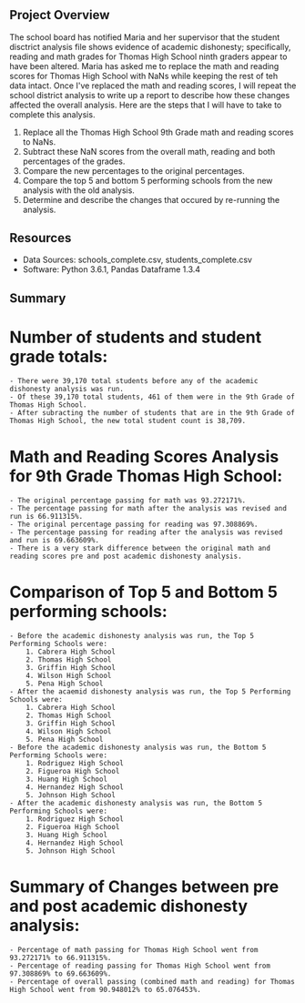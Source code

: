 # 

## Project Overview
The school board has notified Maria and her supervisor that the student disctrict analysis file shows evidence of academic dishonesty; specifically, reading and math grades for Thomas High School ninth graders appear to have been altered. Maria has asked me to replace the math and reading scores for Thomas High School with NaNs while keeping the rest of teh data intact. Once I've replaced the math and reading scores, I will repeat the school district analysis to write up a report to describe how these changes affected the overall analysis. Here are the steps that I will have to take to complete this analysis.

1. Replace all the Thomas High School 9th Grade math and reading scores to NaNs.
2. Subtract these NaN scores from the overall math, reading and both percentages of the grades.
3. Compare the new percentages to the original percentages.
4. Compare the top 5 and bottom 5 performing schools from the new analysis with the old analysis.
5. Determine and describe the changes that occured by re-running the analysis.


## Resources
- Data Sources: schools_complete.csv, students_complete.csv
- Software: Python 3.6.1, Pandas Dataframe 1.3.4

## Summary

# Number of students and student grade totals:
    - There were 39,170 total students before any of the academic dishonesty analysis was run.
    - Of these 39,170 total students, 461 of them were in the 9th Grade of Thomas High School. 
    - After subracting the number of students that are in the 9th Grade of Thomas High School, the new total student count is 38,709.
    
# Math and Reading Scores Analysis for 9th Grade Thomas High School:
    - The original percentage passing for math was 93.272171%.
    - The percentage passing for math after the analysis was revised and run is 66.911315%.
    - The original percentage passing for reading was 97.308869%.
    - The percentage passing for reading after the analysis was revised and run is 69.663609%.
    - There is a very stark difference between the original math and reading scores pre and post academic dishonesty analysis.
    
    
# Comparison of Top 5 and Bottom 5 performing schools: 
    - Before the academic dishonesty analysis was run, the Top 5 Performing Schools were:
        1. Cabrera High School
        2. Thomas High School
        3. Griffin High School
        4. Wilson High School
        5. Pena High School
    - After the acaemid dishonesty analysis was run, the Top 5 Performing Schools were:
        1. Cabrera High School
        2. Thomas High School
        3. Griffin High School
        4. Wilson High School
        5. Pena High School      
    - Before the academic dishonesty analysis was run, the Bottom 5 Performing Schools were:
        1. Rodriguez High School
        2. Figueroa High School
        3. Huang High School
        4. Hernandez High School
        5. Johnson High School
    - After the academic dishonesty analysis was run, the Bottom 5 Performing Schools were:  
        1. Rodriguez High School
        2. Figueroa High School
        3. Huang High School
        4. Hernandez High School
        5. Johnson High School
        
 # Summary of Changes between pre and post academic dishonesty analysis:
    - Percentage of math passing for Thomas High School went from 93.272171% to 66.911315%.
    - Percentage of reading passing for Thomas High School went from 97.308869% to 69.663609%.
    - Percentage of overall passing (combined math and reading) for Thomas High School went from 90.948012% to 65.076453%.
 
        

 
 
